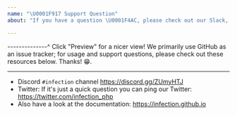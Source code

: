 ```yaml
---
name: "\U0001F917 Support Question"
about: "If you have a question \U0001F4AC, please check out our Slack, Gitter or Twitter!"

---
```


--------------^ Click "Preview" for a nicer view!
We primarily use GitHub as an issue tracker; for usage and support questions, please check out these resources below. Thanks! 😁.

---

* Discord `#infection` channel https://discord.gg/ZUmyHTJ
* Twitter: If it's just a quick question you can ping our Twitter: https://twitter.com/infection_php
* Also have a look at the documentation: https://infection.github.io
